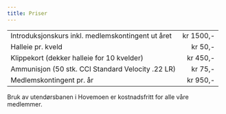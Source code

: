 ```yaml
---
title: Priser
---
```


|                                                   |           |
| ---                                               | --:       |
| Introduksjonskurs inkl. medlemskontingent ut året | kr 1500,- |
| Halleie pr. kveld                                 | kr 50,-   |
| Klippekort (dekker halleie for 10 kvelder)        | kr 450,-  |
| Ammunisjon (50 stk. CCI Standard Velocity .22 LR) | kr 75,-   |
| Medlemskontingent pr. år                          | kr 950,-  |

Bruk av utendørsbanen i Hovemoen er kostnadsfritt for alle våre medlemmer.
